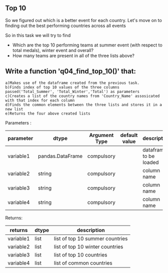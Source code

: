 ## Top 10
So we figured out which is a better event for each country. 
Let's move on to finding out the best performing countries across all events

So in this task we will try to find
 
- Which are the top 10 performing teams at summer event (with respect to total medals), winter event and overall?
- How many teams are present in all of the three lists above?

## Write a function 'q04_find_top_10()' that:

    a)Makes use of the dataframe created from the previous task.
    b)Finds index of top 10 values of the three columns passed('Total_Summer', 'Total_Winter','Total') as parameters
    c)Creates a list of the country names from 'Country_Name' assosicated with that index for each column
    d)Finds the common elements between the three lists and stores it in a new list
    e)Returns the four above created lists


Parameters :

| parameter | dtype          | Argument Type | default value | description                   |
|-----------|----------------|---------------|---------------|-------------------------------|
| variable1  |pandas.DataFrame| compulsory    |               | dataframe to be loaded        |
| variable2  |string          | compulsory    |               | column name        |
| variable3  |string          | compulsory    |               | column name        |
| variable4  |string          | compulsory    |               | column name        |


Returns:

| returns  | dtype            | description                                |
|----------|------------------|--------------------------------------------|
| variable1 | list             | list of top 10 summer  countries                   |
| variable2 | list             | list of top 10 winter countries                   |
| variable3 | list             | list of top 10 countries                   |
| variable4 | list             | list of common countries                   |

